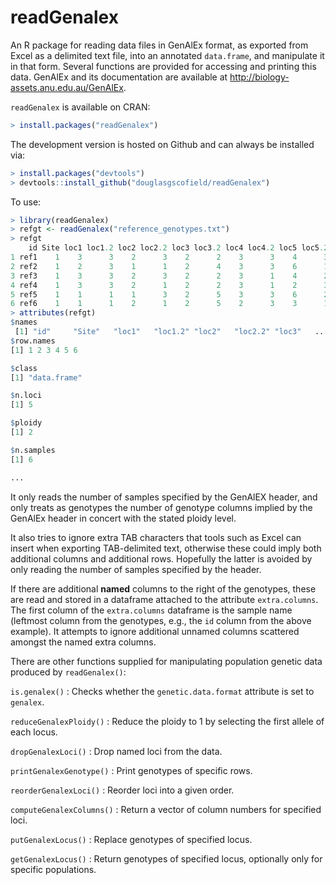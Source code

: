 readGenalex
===========

An R package for reading data files in GenAlEx format, as exported from Excel
as a delimited text file, into an annotated `data.frame`, and manipulate it in
that form.  Several functions are provided for accessing and printing this
data.  GenAlEx and its documentation are available at
<http://biology-assets.anu.edu.au/GenAlEx>.

`readGenalex` is available on CRAN:

```R
> install.packages("readGenalex")
```

The development version is hosted on Github and can always be installed via:

```R
> install.packages("devtools")
> devtools::install_github("douglasgscofield/readGenalex")
```

To use:

```R
> library(readGenalex)
> refgt <- readGenalex("reference_genotypes.txt")
> refgt
    id Site loc1 loc1.2 loc2 loc2.2 loc3 loc3.2 loc4 loc4.2 loc5 loc5.2
1 ref1    1    3      3    2      3    2      2    3      3    4      3
2 ref2    1    2      3    1      1    2      4    3      3    6      1
3 ref3    1    3      3    2      3    2      2    3      1    4      2
4 ref4    1    3      3    2      1    2      2    3      1    2      3
5 ref5    1    1      1    1      3    2      5    3      3    6      2
6 ref6    1    1      1    2      1    2      5    2      3    3      1
> attributes(refgt)
$names
 [1] "id"     "Site"   "loc1"   "loc1.2" "loc2"   "loc2.2" "loc3"   ...
$row.names
[1] 1 2 3 4 5 6

$class
[1] "data.frame"

$n.loci
[1] 5

$ploidy
[1] 2

$n.samples
[1] 6

...
```

It only reads the number of samples specified by the GenAlEX header, and only
treats as genotypes the number of genotype columns implied by the GenAlEx
header in concert with the stated ploidy level.

It also tries to ignore extra TAB characters that tools such as Excel can
insert when exporting TAB-delimited text, otherwise these could imply both
additional columns and additional rows.  Hopefully the latter is avoided by
only reading the number of samples specified by the header.

If there are additional **named** columns to the right of the genotypes, these
are read and stored in a dataframe attached to the attribute `extra.columns`.
The first column of the `extra.columns` dataframe is the sample name (leftmost
column from the genotypes, e.g., the `id` column from the above example).  It
attempts to ignore additional unnamed columns scattered amongst the named extra
columns.

There are other functions supplied for manipulating population genetic data
produced by `readGenalex()`:

`is.genalex()`
: Checks whether the `genetic.data.format` attribute is set to `genalex`.

`reduceGenalexPloidy()`
: Reduce the ploidy to 1 by selecting the first allele of each locus.

`dropGenalexLoci()`
: Drop named loci from the data.

`printGenalexGenotype()`
: Print genotypes of specific rows.

`reorderGenalexLoci()`
: Reorder loci into a given order.

`computeGenalexColumns()`
: Return a vector of column numbers for specified loci.

`putGenalexLocus()`
: Replace genotypes of specified locus.

`getGenalexLocus()`
: Return genotypes of specified locus, optionally only for specific populations.


